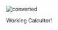 
![converted](https://github.com/raghul3/Calculator/assets/81759525/5603946e-78f2-46fe-a34b-b571b882a399)

Working Calcultor!
